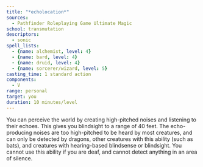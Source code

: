 ```yaml
---
title: "*echolocation*"
sources:
  - Pathfinder Roleplaying Game Ultimate Magic
school: transmutation
descriptors:
  - sonic
spell_lists:
  - {name: alchemist, level: 4}
  - {name: bard, level: 4}
  - {name: druid, level: 4}
  - {name: sorcerer/wizard, level: 5}
casting_time: 1 standard action
components:
  - V
range: personal
target: you
duration: 10 minutes/level
---
```


You can perceive the world by creating high-pitched noises and listening to their echoes. This gives you blindsight to a range of 40 feet. The echo-producing noises are too high-pitched to be heard by most creatures, and can only be detected by dragons, other creatures with this ability (such as bats), and creatures with hearing-based blindsense or blindsight. You cannot use this ability if you are deaf, and cannot detect anything in an area of silence.

